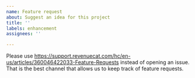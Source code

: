 ```yaml
---
name: Feature request
about: Suggest an idea for this project
title: ''
labels: enhancement
assignees: ''

---
```


Please use https://support.revenuecat.com/hc/en-us/articles/360046422033-Feature-Requests instead of opening an issue. That is the best channel that allows us to keep track of feature requests.
